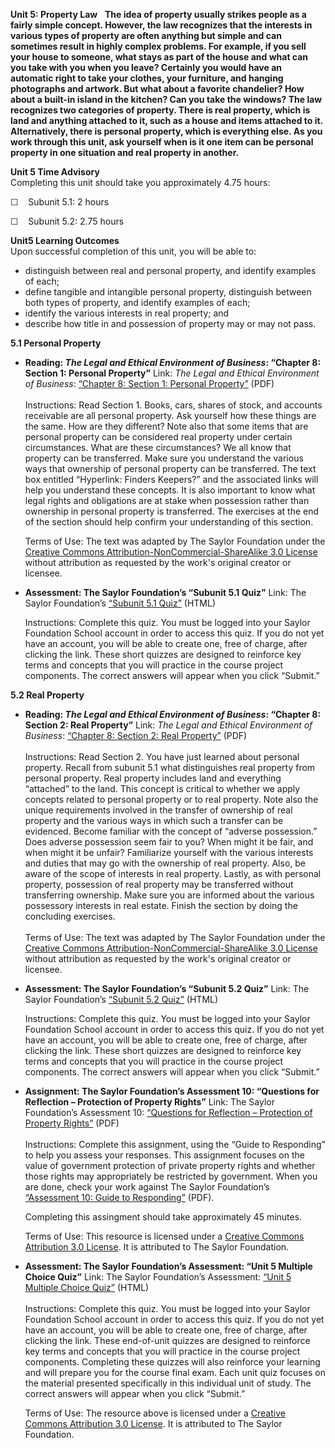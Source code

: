 **Unit 5: Property Law** <span id="5"></span> 
**The idea of property usually strikes people as a fairly simple
concept. However, the law recognizes that the interests in various types
of property are often anything but simple and can sometimes result in
highly complex problems. For example, if you sell your house to someone,
what stays as part of the house and what can you take with you when you
leave? Certainly you would have an automatic right to take your clothes,
your furniture, and hanging photographs and artwork. But what about a
favorite chandelier? How about a built-in island in the kitchen? Can you
take the windows? The law recognizes two categories of property. There
is real property, which is land and anything attached to it, such as a
house and items attached to it. Alternatively, there is personal
property, which is everything else. As you work through this unit, ask
yourself when is it one item can be personal property in one situation
and real property in another.**

**Unit 5 Time Advisory**  
Completing this unit should take you approximately 4.75 hours:  
  
 <span dir="LTR">☐    Subunit 5.1: 2 hours</span>  
  
 ☐    Subunit 5.2: 2.75 hours

**Unit5 Learning Outcomes**  
Upon successful completion of this unit, you will be able to:  
-   distinguish between real and personal property, and identify
    examples of each;
-   define tangible and intangible personal property, distinguish
    between both types of property, and identify examples of each;
-   identify the various interests in real property; and
-   describe how title in and possession of property may or may not
    pass.

**5.1 Personal Property** <span id="5.1"></span> 
-   **Reading: *The Legal and Ethical Environment of Business*: “Chapter
    8: Section 1: Personal Property”**
    Link: *The Legal and Ethical Environment of Business*: [“Chapter 8:
    Section 1: Personal
    Property](http://www.saylor.org/site/textbooks/The%20Legal%20and%20Ethical%20Environment%20of%20Business.pdf)[”](http://www.saylor.org/site/textbooks/The%20Legal%20and%20Ethical%20Environment%20of%20Business.pdf) (PDF)  
        
     Instructions: Read Section 1. Books, cars, shares of stock, and
    accounts receivable are all personal property. Ask yourself how
    these things are the same. How are they different? Note also that
    some items that are personal property can be considered real
    property under certain circumstances. What are these circumstances?
    We all know that property can be transferred. Make sure you
    understand the various ways that ownership of personal property can
    be transferred. The text box entitled “Hyperlink: Finders
    Keepers?” and the associated links will help you understand these
    concepts. It is also important to know what legal rights and
    obligations are at stake when possession rather than ownership in
    personal property is transferred. The exercises at the end of the
    section should help confirm your understanding of this section.  

    <span id="49947_unit_description"><span
    id="55984_unit_description">Terms of Use: The text was adapted by
    The Saylor Foundation under the [Creative Commons
    Attribution-NonCommercial-ShareAlike 3.0
    License](http://creativecommons.org/licenses/by-nc-sa/3.0/) without
    attribution as requested by the work's original creator or
    licensee.  </span></span>

-   **Assessment: The Saylor Foundation’s “Subunit 5.1 Quiz”**
    Link: The Saylor Foundation’s [“Subunit 5.1
    Quiz”](http://school.saylor.org/mod/quiz/view.php?id=1233) (HTML)  
      
     Instructions: Complete this quiz. You must be logged into your
    Saylor Foundation School account in order to access this quiz. If
    you do not yet have an account, you will be able to create one, free
    of charge, after clicking the link. These short quizzes are designed
    to reinforce key terms and concepts that you will practice in the
    course project components. The correct answers will appear when you
    click “Submit.”

**5.2 Real Property** <span id="5.2"></span> 
-   **Reading: *The Legal and Ethical Environment of Business*: “Chapter
    8: Section 2: Real Property”**
    Link: *The Legal and Ethical Environment of Business*: [“Chapter 8:
    Section 2: Real
    Property](http://www.saylor.org/site/textbooks/The%20Legal%20and%20Ethical%20Environment%20of%20Business.pdf)[”](http://www.saylor.org/site/textbooks/The%20Legal%20and%20Ethical%20Environment%20of%20Business.pdf) (PDF)  
        
     Instructions: Read Section 2. You have just learned about personal
    property. Recall from subunit 5.1 what distinguishes real property
    from personal property. Real property includes land and everything
    “attached” to the land. This concept is critical to whether we apply
    concepts related to personal property or to real property. Note also
    the unique requirements involved in the transfer of ownership of
    real property and the various ways in which such a transfer can be
    evidenced. Become familiar with the concept of “adverse possession.”
    Does adverse possession seem fair to you? When might it be fair, and
    when might it be unfair? Familiarize yourself with the various
    interests and duties that may go with the ownership of real
    property. Also, be aware of the scope of interests in real property.
    Lastly, as with personal property, possession of real property may
    be transferred without transferring ownership. Make sure you are
    informed about the various possessory interests in real estate.
    Finish the section by doing the concluding exercises.  
        
     <span id="49947_unit_description"><span
    id="55984_unit_description">Terms of Use: The text was adapted by
    The Saylor Foundation under the [Creative Commons
    Attribution-NonCommercial-ShareAlike 3.0
    License](http://creativecommons.org/licenses/by-nc-sa/3.0/) without
    attribution as requested by the work's original creator or
    licensee.  </span></span>

-   **Assessment: The Saylor Foundation’s “Subunit 5.2 Quiz”**
    Link: The Saylor Foundation’s [“Subunit 5.2
    Quiz”](http://school.saylor.org/mod/quiz/view.php?id=1234) (HTML)  
      
     Instructions: Complete this quiz. You must be logged into your
    Saylor Foundation School account in order to access this quiz. If
    you do not yet have an account, you will be able to create one, free
    of charge, after clicking the link. These short quizzes are designed
    to reinforce key terms and concepts that you will practice in the
    course project components. The correct answers will appear when you
    click “Submit.”

-   **Assignment: The Saylor Foundation’s Assessment 10: “Questions for
    Reflection – Protection of Property Rights”**
    Link: The Saylor Foundation’s Assessment 10: [“Questions for
    Reflection – Protection of Property
    Rights](http://www.saylor.org/site/wp-content/uploads/2012/08/BUS2055.2Assessment.pdf)[”](http://www.saylor.org/site/wp-content/uploads/2012/08/BUS2055.2Assessment.pdf)
    (PDF)  
        
     Instructions: Complete this assignment, using the “Guide to
    Responding” to help you assess your responses. This assignment
    focuses on the value of government protection of private property
    rights and whether those rights may appropriately be restricted by
    government. When you are done, check your work against The Saylor
    Foundation’s [“Assessment 10: Guide to
    Responding](http://www.saylor.org/site/wp-content/uploads/2012/06/BUS205-5.2-Assessment10-GTR-FINAL.pdf)[”](http://www.saylor.org/site/wp-content/uploads/2012/06/BUS205-5.2-Assessment10-GTR-FINAL.pdf)
    (PDF).  
      
     Completing this assingment should take approximately 45 minutes.  
      
     Terms of Use: This resource is licensed under a [Creative Commons
    Attribution 3.0
    License](http://creativecommons.org/licenses/by/3.0/). It is
    attributed to The Saylor Foundation.

-   **Assessment: The Saylor Foundation’s Assessment: “Unit 5 Multiple
    Choice Quiz”**
    Link: The Saylor Foundation’s Assessment: [“Unit 5 Multiple Choice
    Quiz](http://school.saylor.org/mod/quiz/view.php?id=939)[”](http://school.saylor.org/mod/quiz/view.php?id=939) (HTML)  
        
     Instructions: Complete this quiz. You must be logged into your
    Saylor Foundation School account in order to access this quiz. If
    you do not yet have an account, you will be able to create one, free
    of charge, after clicking the link. These end-of-unit quizzes are
    designed to reinforce key terms and concepts that you will practice
    in the course project components. Completing these quizzes will also
    reinforce your learning and will prepare you for the course final
    exam. Each unit quiz focuses on the material presented specifically
    in this individual unit of study. The correct answers will appear
    when you click “Submit.”  
      
     Terms of Use: The resource above is licensed under a [Creative
    Commons Attribution 3.0
    License](http://creativecommons.org/licenses/by/3.0/). It is
    attributed to The Saylor Foundation.


